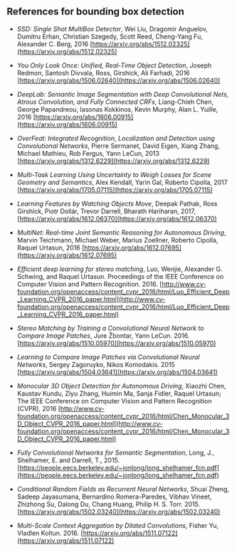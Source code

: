 
## References for bounding box detection


- _SSD: Single Shot MultiBox Detector_, Wei Liu, Dragomir Anguelov, Dumitru Erhan, Christian Szegedy, Scott Reed, Cheng-Yang Fu, Alexander C. Berg, 
2016
[https://arxiv.org/abs/1512.02325](https://arxiv.org/abs/1512.02325)

- _You Only Look Once: Unified, Real-Time Object Detection_, Joseph Redmon, Santosh Divvala, Ross, Girshick, Ali Farhadi, 2016
[https://arxiv.org/abs/1506.02640](https://arxiv.org/abs/1506.02640)

- _DeepLab: Semantic Image Segmentation with Deep Convolutional Nets, Atrous Convolution, and Fully Connected CRFs_, Liang-Chieh Chen, George Papandreou, Iasonas Kokkinos, Kevin Murphy, Alan L. Yuille, 2016
[https://arxiv.org/abs/1606.00915](https://arxiv.org/abs/1606.00915)

- _OverFeat: Integrated Recognition, Localization and Detection using Convolutional Networks_, Pierre Sermanet, David Eigen, Xiang Zhang, Michael Mathieu, Rob Fergus, Yann LeCun, 2013
[https://arxiv.org/abs/1312.6229](https://arxiv.org/abs/1312.6229)

- _Multi-Task Learning Using Uncertainty to Weigh Losses for Scene Geometry and Semantics_, Alex Kendall, Yarin Gal, Roberto Cipolla, 2017
[https://arxiv.org/abs/1705.07115](https://arxiv.org/abs/1705.07115)

- _Learning Features by Watching Objects Move_, Deepak Pathak, Ross Girshick, Piotr Dollár, Trevor Darrell, Bharath Hariharan, 2017, [https://arxiv.org/abs/1612.06370](https://arxiv.org/abs/1612.06370)

- _MultiNet: Real-time Joint Semantic Reasoning for Autonomous Driving_, Marvin Teichmann, Michael Weber, Marius Zoellner, Roberto Cipolla, Raquel Urtasun, 2016
[https://arxiv.org/abs/1612.07695](https://arxiv.org/abs/1612.07695)

- _Efficient deep learning for stereo matching_, Luo, Wenjie, Alexander G. Schwing, and Raquel Urtasun. Proceedings of the IEEE Conference on Computer Vision and Pattern Recognition. 2016.
[http://www.cv-foundation.org/openaccess/content_cvpr_2016/html/Luo_Efficient_Deep_Learning_CVPR_2016_paper.html](http://www.cv-foundation.org/openaccess/content_cvpr_2016/html/Luo_Efficient_Deep_Learning_CVPR_2016_paper.html)

- _Stereo Matching by Training a Convolutional Neural Network to Compare Image Patches_, Jure Žbontar, Yann LeCun. 2016.
[https://arxiv.org/abs/1510.05970](https://arxiv.org/abs/1510.05970)

- _Learning to Compare Image Patches via Convolutional Neural Networks_, Sergey Zagoruyko, Nikos Komodakis. 2015
[https://arxiv.org/abs/1504.03641](https://arxiv.org/abs/1504.03641)

- _Monocular 3D Object Detection for Autonomous Driving_, Xiaozhi Chen, Kaustav Kundu, Ziyu Zhang, Huimin Ma, Sanja Fidler, Raquel Urtasun; The IEEE Conference on Computer Vision and Pattern Recognition (CVPR), 2016
[http://www.cv-foundation.org/openaccess/content_cvpr_2016/html/Chen_Monocular_3D_Object_CVPR_2016_paper.html](http://www.cv-foundation.org/openaccess/content_cvpr_2016/html/Chen_Monocular_3D_Object_CVPR_2016_paper.html)

- _Fully Convolutional Networks for Semantic Segmentation_, Long, J., Shelhamer, E. and Darrell, T., 2015.
[https://people.eecs.berkeley.edu/~jonlong/long_shelhamer_fcn.pdf](https://people.eecs.berkeley.edu/~jonlong/long_shelhamer_fcn.pdf)

- _Conditional Random Fields as Recurrent Neural Networks_, Shuai Zheng, Sadeep Jayasumana, Bernardino Romera-Paredes, Vibhav Vineet, Zhizhong Su, Dalong Du, Chang Huang, Philip H. S. Torr. 2015.
[https://arxiv.org/abs/1502.03240](https://arxiv.org/abs/1502.03240)

- _Multi-Scale Context Aggregation by Dilated Convolutions_, Fisher Yu, Vladlen Koltun. 2016.
[https://arxiv.org/abs/1511.07122](https://arxiv.org/abs/1511.07122)
